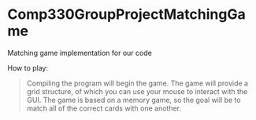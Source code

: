 # Comp330GroupProjectMatchingGame
Matching game implementation for our code


How to play:
>Compiling the program will begin the game. The game will provide a grid structure, of which you can use your mouse to interact with the GUI. The game is based on a memory game, so the goal will be to match all of the correct cards with one another. 

